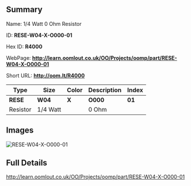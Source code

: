 

## Summary
 
Name: 1/4 Watt 0 Ohm Resistor

ID: __RESE-W04-X-O000-01__

Hex ID: __R4000__

WebPage: __http://learn.oomlout.co.uk/OO/Projects/oomp/part/RESE-W04-X-O000-01__

Short URL: __http://oom.lt/R4000__


| Type   | Size   | Color   | Description   | Index   |    
| ----- | ------   | ------   | -----   | ----   |    
| __RESE__   					| __W04__   					| __X__    						| __O000__    					| __01__ |    
| Resistor		| 1/4 Watt	| 		| 0 Ohm	| 	|

## Images
![RESE-W04-X-O000-01](http://oomlout.com/oomp-gen/parts/RESE-W04-X-O000-01/RESE-W04-X-O000-01_420.jpg)

## Full Details

 http://learn.oomlout.co.uk/OO/Projects/oomp/part/RESE-W04-X-O000-01

